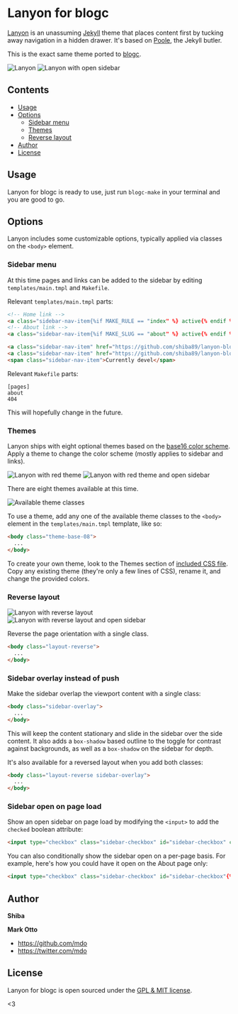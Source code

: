 # Lanyon for blogc

[Lanyon](http://lanyon.getpoole.com/) is an unassuming [Jekyll](http://jekyllrb.com) theme that places content first by tucking away navigation in a hidden drawer. It's based on [Poole](http://getpoole.com), the Jekyll butler.

This is the exact same theme ported to [blogc](http://blogc.org).

![Lanyon](https://f.cloud.github.com/assets/98681/1825266/be03f014-71b0-11e3-9539-876e61530e24.png)
![Lanyon with open sidebar](https://f.cloud.github.com/assets/98681/1825267/be04a914-71b0-11e3-966f-8afe9894c729.png)


## Contents

- [Usage](#usage)
- [Options](#options)
  - [Sidebar menu](#sidebar-menu)
  - [Themes](#themes)
  - [Reverse layout](#reverse-layout)
- [Author](#author)
- [License](#license)


## Usage

Lanyon for blogc is ready to use, just run `blogc-make` in your terminal and you are good to go.


## Options

Lanyon includes some customizable options, typically applied via classes on the `<body>` element.


### Sidebar menu

At this time pages and links can be added to the sidebar by editing `templates/main.tmpl` and `Makefile`.

Relevant `templates/main.tmpl` parts:

```html
<!-- Home link -->
<a class="sidebar-nav-item{%if MAKE_RULE == "index" %} active{% endif %}" href="{{ BASE_URL }}/">Home</a>
<!-- About link -->
<a class="sidebar-nav-item{%if MAKE_SLUG == "about" %} active{% endif %}" href="{{ BASE_URL }}/about/">About</a>

<a class="sidebar-nav-item" href="https://github.com/shiba89/lanyon-blogc/archive/master.zip">Download</a>
<a class="sidebar-nav-item" href="https://github.com/shiba89/lanyon-blogc">GitHub project</a>
<span class="sidebar-nav-item">Currently devel</span>
```

Relevant `Makefile` parts:

```desktop
[pages]
about
404
```

This will hopefully change in the future.


### Themes

Lanyon ships with eight optional themes based on the [base16 color scheme](https://github.com/chriskempson/base16). Apply a theme to change the color scheme (mostly applies to sidebar and links).

![Lanyon with red theme](https://f.cloud.github.com/assets/98681/1825270/be065110-71b0-11e3-9ed8-9b8de753a4af.png)
![Lanyon with red theme and open sidebar](https://f.cloud.github.com/assets/98681/1825269/be05ec20-71b0-11e3-91ea-a9138ef07186.png)

There are eight themes available at this time.

![Available theme classes](https://f.cloud.github.com/assets/98681/1817044/e5b0ec06-6f68-11e3-83d7-acd1942797a1.png)

To use a theme, add any one of the available theme classes to the `<body>` element in the `templates/main.tmpl` template, like so:

```html
<body class="theme-base-08">
  ...
</body>
```

To create your own theme, look to the Themes section of [included CSS file](https://github.com/shiba89/lanyon-blogc/blob/master/public/css/lanyon.css). Copy any existing theme (they're only a few lines of CSS), rename it, and change the provided colors.


### Reverse layout

![Lanyon with reverse layout](https://f.cloud.github.com/assets/98681/1825265/be03f2e4-71b0-11e3-89f1-360705524495.png)
![Lanyon with reverse layout and open sidebar](https://f.cloud.github.com/assets/98681/1825268/be056174-71b0-11e3-88c8-5055bca4307f.png)

Reverse the page orientation with a single class.

```html
<body class="layout-reverse">
  ...
</body>
```


### Sidebar overlay instead of push

Make the sidebar overlap the viewport content with a single class:

```html
<body class="sidebar-overlay">
  ...
</body>
```

This will keep the content stationary and slide in the sidebar over the side content. It also adds a `box-shadow` based outline to the toggle for contrast against backgrounds, as well as a `box-shadow` on the sidebar for depth.

It's also available for a reversed layout when you add both classes:

```html
<body class="layout-reverse sidebar-overlay">
  ...
</body>
```


### Sidebar open on page load

Show an open sidebar on page load by modifying the `<input>` to add the `checked` boolean attribute:

```html
<input type="checkbox" class="sidebar-checkbox" id="sidebar-checkbox" checked>
```

You can also conditionally show the sidebar open on a per-page basis. For example, here's how you could have it open on the About page only:

```html
<input type="checkbox" class="sidebar-checkbox" id="sidebar-checkbox"{% if MAKE_SLUG == "about" %} checked{% endif %}>
```


## Author

**Shiba**

**Mark Otto**
- <https://github.com/mdo>
- <https://twitter.com/mdo>


## License

Lanyon for blogc is open sourced under the [GPL & MIT license](LICENSE.md).

<3
